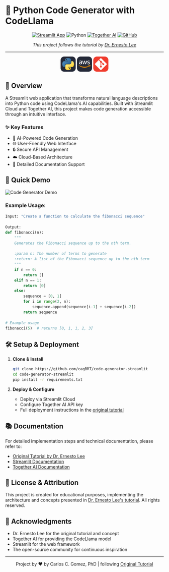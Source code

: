 # 🚀 Python Code Generator with CodeLlama

<div align="center">

[![Streamlit App](https://static.streamlit.io/badges/streamlit_badge_black_white.svg)](https://streamlit.io/cloud)
![Python](https://img.shields.io/badge/python-v3.6+-blue.svg)
[![Together AI](https://img.shields.io/badge/Together_AI-CodeLlama-orange)](https://www.together.ai/)
[![GitHub](https://img.shields.io/badge/GitHub-View_on_GitHub-blue?logo=GitHub)](https://github.com/cagBRT/code-generator-streamlit)

*This project follows the tutorial by [Dr. Ernesto Lee](https://drlee.io/building-a-python-code-generator-with-codellama-in-streamlit-cloud-4a78886918eb)*

---

<img src="https://raw.githubusercontent.com/tandpfun/skill-icons/main/icons/Python-Dark.svg" width="48" title="Python"> <img src="https://raw.githubusercontent.com/tandpfun/skill-icons/main/icons/AWS-Dark.svg" width="48" title="Cloud"> <img src="https://raw.githubusercontent.com/tandpfun/skill-icons/main/icons/Git.svg" width="48" title="Git">

</div>

## 📖 Overview

A Streamlit web application that transforms natural language descriptions into Python code using CodeLlama's AI capabilities. Built with Streamlit Cloud and Together AI, this project makes code generation accessible through an intuitive interface.

### ✨ Key Features

- 🤖 AI-Powered Code Generation
- 🌐 User-Friendly Web Interface
- 🔒 Secure API Management
- ☁️ Cloud-Based Architecture
- 📝 Detailed Documentation Support

## 🎯 Quick Demo

![Code Generator Demo](https://raw.githubusercontent.com/cagBRT/code-generator-streamlit/main/demo.gif)

### Example Usage:

```python
Input: "Create a function to calculate the fibonacci sequence"

Output: 
def fibonacci(n):
    """
    Generates the Fibonacci sequence up to the nth term.

    :param n: The number of terms to generate
    :return: A list of the Fibonacci sequence up to the nth term
    """
    if n == 0:
        return []
    elif n == 1:
        return [0]
    else:
        sequence = [0, 1]
        for i in range(2, n):
            sequence.append(sequence[i-1] + sequence[i-2])
        return sequence

# Example usage
fibonacci(5)  # returns [0, 1, 1, 2, 3]
```

## 🛠️ Setup & Deployment

1. **Clone & Install**
   ```bash
   git clone https://github.com/cagBRT/code-generator-streamlit
   cd code-generator-streamlit
   pip install -r requirements.txt
   ```

2. **Deploy & Configure**
   - Deploy via Streamlit Cloud
   - Configure Together AI API key
   - Full deployment instructions in the [original tutorial](https://drlee.io/building-a-python-code-generator-with-codellama-in-streamlit-cloud-4a78886918eb)

## 📚 Documentation

For detailed implementation steps and technical documentation, please refer to:
- [Original Tutorial by Dr. Ernesto Lee](https://drlee.io/building-a-python-code-generator-with-codellama-in-streamlit-cloud-4a78886918eb)
- [Streamlit Documentation](https://docs.streamlit.io/)
- [Together AI Documentation](https://docs.together.ai/)

## 📜 License & Attribution

This project is created for educational purposes, implementing the architecture and concepts presented in [Dr. Ernesto Lee's tutorial](https://drlee.io/building-a-python-code-generator-with-codellama-in-streamlit-cloud-4a78886918eb). All rights reserved.

## 🙏 Acknowledgments

- Dr. Ernesto Lee for the original tutorial and concept
- Together AI for providing the CodeLlama model
- Streamlit for the web framework
- The open-source community for continuous inspiration

---

<div align="center">

Project by ❤️ by Carlos C. Gomez, PhD | following [Original Tutorial](https://drlee.io/building-a-python-code-generator-with-codellama-in-streamlit-cloud-4a78886918eb)

</div>
